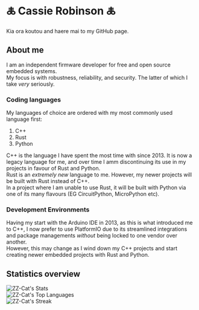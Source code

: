 # 🜏 Cassie Robinson 🜏

Kia ora koutou and haere mai to my GitHub page.

## About me

I am an independent firmware developer for free and open source embedded systems.  
My focus is with robustness, reliability, and security. The latter of which I take _very_ seriously.

### Coding languages

My languages of choice are ordered with my most commonly used language first:

1. C++
2. Rust
3. Python

C++ is the language I have spent the most time with since 2013. It is now a legacy language for me, and over time I amm discontinuing its use in my projects in favour of Rust and Python.  
Rust is an _extremely new_ language to me. However, my newer projects will be built with Rust instead of C++.  
In a project where I am unable to use Rust, it will be built with Python via one of its many flavours (EG CircuitPython, MicroPython etc).

### Development Environments

Having my start with the Arduino IDE in 2013, as this is what introduced me to C++, I now prefer to use PlatformIO due to its streamlined integrations and package managements _without_ being locked to one vendor over another.  
However, this may change as I wind down my C++ projects and start creating newer embedded projects with Rust and Python.

## Statistics overview

![ZZ-Cat's Stats](https://github-readme-stats.vercel.app/api?username=ZZ-Cat&theme=default&show_icons=true&hide_border=false&count_private=false)  
![ZZ-Cat's Top Languages](https://github-readme-stats.vercel.app/api/top-langs/?username=ZZ-Cat&theme=default&show_icons=true&hide_border=false&layout=compact)  
![ZZ-Cat's Streak](https://github-readme-streak-stats.herokuapp.com/?user=ZZ-Cat&theme=default&hide_border=false)
